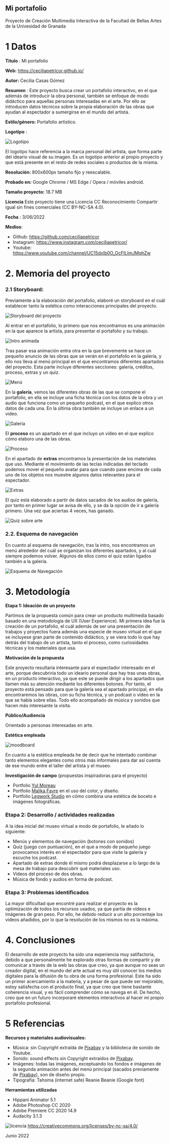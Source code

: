 ## Mi portafolio

Proyecto de Creación Multimedia Interactiva de la  Facultad de Bellas Artes de la Univesidad de Granada



# 1 Datos 



**Titulo** : Mi portafolio

**Web:**   https://ceciliapetricor.github.io/

**Autor:**  Cecilia Casas Gómez

**Resumen** : Este proyecto busca crear un portafolio interactivo, en el que además de introducir la obra personal, también se enfoque de modo didáctico para aquellas personas interesadas en el arte. Por ello se introducen datos técnicos sobre la propia elaboración de las obras que ayudan al espectador a sumergirse en el mundo del artista.

**Estilo/género:**  Portafolio artístico.

**Logotipo** : 

![Logotipo](https://github.com/ceciliapetricor/ceciliapetricor.github.io/blob/master/documentaci%C3%B3n/logo.png)

El logotipo hace referencia a la marca personal del artista, que forma parte del ideario visual de su imagen. Es un logotipo anterior al propio proyecto y que está presente en el resto de redes sociales o productos de la misma.



**Resolución:** 800x600px tamaño fijo y reescalable.

**Probado en:**   Google Chrome / MS Edge / Opera / móviles android. 

**Tamaño proyecto:** 18.7 MB 

**Licencia** Este proyecto tiene una Licencia CC Reconocimiento Compartir igual sin fines comerciales (CC BY-NC-SA 4.0).

**Fecha** : 3/06/2022

**Medios**:

- Github: https://github.com/ceciliapetricor
- Instagram: https://www.instagram.com/ceciliapetricor/
- Youtube: https://www.youtube.com/channel/UC15dxIb0O_OcFILImJMqhZw


# 2. Memoria del proyecto 

### 2.1 Storyboard: 

Previamente a la elaboración del portafolio, elaboré un storyboard en el cuál establecer tanto la estética como interacciones principales del proyecto. 

![Storyboard del proyecto](https://github.com/ceciliapetricor/ceciliapetricor.github.io/blob/master/documentaci%C3%B3n/storyboard.jpg)

Al entrar en el portafolio, lo primero que nos encontramos es una animación en la que aparece la artista, para presentar el portafolio y su trabajo.

![Intro animada](https://github.com/ceciliapetricor/ceciliapetricor.github.io/blob/master/documentaci%C3%B3n/capanimaci%C3%B3n1.png)

Tras pasar esa animación entra otra en la que brevemente se hace un pequeño anuncio de las obras que se verán en el portafolio en la galería, y ello nos lleva al menú principal en el que encontramos diferentes apartados del proyecto. Esta parte incluye diferentes secciones: galería, créditos, proceso, extras y  un quiz.

![Menú](https://github.com/ceciliapetricor/ceciliapetricor.github.io/blob/master/documentaci%C3%B3n/capanimaci%C3%B3n2.png)

En la **galería**, vemos las diferentes obras de las que se compone el portafolio, en ella se incluye una ficha técnica con los datos de la obra y un audio que funciona como un pequeño podcast, en el que explico otros datos de cada una. En la última obra también se incluye un enlace a un video.

![Galería](https://github.com/ceciliapetricor/ceciliapetricor.github.io/blob/master/documentaci%C3%B3n/capgaler%C3%ADa.png)

El **proceso** es un apartado en el que incluyo un vídeo en el que explico cómo elaboro una de las obras.

![Proceso](https://github.com/ceciliapetricor/ceciliapetricor.github.io/blob/master/documentaci%C3%B3n/capproceso.png)

En el apartado de **extras** encontramos la presentación de los materiales que uso. Mediante el movimiento de las teclas indicadas del teclado podemos mover el pequeño avatar para que cuando pase encima de cada uno de los objetos nos muestre algunos datos relevantes para el espectador.

![Extras](https://github.com/ceciliapetricor/ceciliapetricor.github.io/blob/master/documentaci%C3%B3n/capmateriales.png)

El quiz está elaborado a partir de datos sacados de los audios de galería, por tanto en primer lugar se avisa de ello, y se da la opción de ir a galería primero. Una vez que aciertas 4 veces, has ganado.

![Quiz sobre arte](https://github.com/ceciliapetricor/ceciliapetricor.github.io/blob/master/documentaci%C3%B3n/capquiz.png)


### 2.2. Esquema de navegación 

En cuanto al esquema de navegación, tras la intro, nos encontramos un menú alrededor del cuál se organizan los diferentes apartados, y al cuál siempre podemos volver. Algunos de ellos como el quiz están ligados también a la galería.

![Esquema de Navegación](https://github.com/ceciliapetricor/ceciliapetricor.github.io/blob/master/documentaci%C3%B3n/esquemanavegaci%C3%B3n.jpg)


# 3. Metodología

**Etapa 1: Ideación de un proyecto**

Partimos de la propuesta común para crear un producto multimedia basado basado en una metodología de UX (User Experience). Mi primera idea fue la creación de un portafolio, el cuál además de ser una presentación de trabajos y proyectos fuera además una especie de museo virtual en el que se incluyese gran parte de contenido didáctico, y se viera todo lo que hay detrás del trabajo de un artista, tanto el proceso, como curiosidades técnicas y los materiales que usa.

**Motivación de la propuesta**

Este proyecto resultaría interesante para el espectador interesado en el arte,  porque descubriría todo un ideario personal que hay tras unas obras, en un producto interactivo, ya que este se puede dirigir a los apartados que llamen más su atención mediante los diferentes botones.
Por tanto, el proyecto está pensado para que la galería sea el apartado principal, en ella encontraremos las obras, con su ficha técnica, y un podcast o vídeo en la que se habla sobre ellas. Todo ello acompañado de música y sonidos que hacen más interesante la visita.

**Público/Audiencia** 

Orientado a personas interesadas en arte.

**Estética empleada**

![moodboard](https://github.com/ceciliapetricor/ceciliapetricor.github.io/blob/master/documentaci%C3%B3n/moodboard.jpg)

En cuanto a la estética empleada he de decir que he intentado combinar tanto elementos elegantes como otros más informales para dar así cuenta de ese mundo entre el taller del artista y el museo.


**Investigación de campo** (propuestas inspiradoras para el proyecto)

- Portfolio [Yul Moreau](http://y78.fr/)
- Portfolio [Malika Favre](https://www.malikafavre.com/) en el uso del color, y diseño.
- Portfolio [Legwork Studio](https://www.legworkstudio.com/) en cómo combina una estética de boceto e imágenes fotográficas.




### Etapa 2: Desarrollo / actividades realizadas


A la idea inicial del museo virtual a modo de portafolio, le añado lo siguiente:

- Menús y elementos de navegación (botones con sonidos)
- Quiz (juego con puntuación), en el que a modo de pequeño juego provocamos interés en el espectador para que visite la galería y escuche los podcast.
- Apartado de extras donde él mismo podrá desplazarse a lo largo de la mesa de trabajo para descubrir qué materiales uso. 
- Vídeos del proceso de dos obras.
- Música de fondo y audios en forma de podcast.


### Etapa 3: Problemas identificados

La mayor dificultad que encontré para realizar el proyecto es la optimización de todos los recursos usados, ya que partía de vídeos e imágenes de gran peso. Por ello, he debido reducir a un alto porcentaje los vídeos añadidos, por lo que la resolución de los mismos no es la máxima. 



# 4. Conclusiones 

El desarrollo de este proyecto ha sido una experiencia muy satifactoria, debido a que personalmente he explorado otras formas de compartir y de comunicar a través de la web las obras que creo, ya que aunque no seas un creador digital, en el mundo del arte actual es muy útil conocer los medios digitales para la difusión de tu obra de una forma profesional. Este ha sido un primer acercamiento a la materia, y a pesar de que puede ser mejorable, estoy satisfecha con el producto final, ya que creo que tiene bastante coherencia visual, y es fácil comprender cómo se navega en él.
De hecho, creo que en un futuro incorporaré elementos interactivos al hacer mi propio portafolio profesional.



# 5 Referencias 

**Recursos y materiales audiovisuales:**

* Música:  sin Copyright extraída de [Pixabay](https://pixabay.com/es/) y la biblioteca de sonido de Youtube.
* Sonido: sound effects sin Copyright extraídos de [Pixabay](https://pixabay.com/es/).
* Imágenes: todas las imágenes, exceptuando los fondos e imágenes de la segunda animación antes del menú principal (sacados previamente de [Pixabay](https://pixabay.com/es/)), son de diseño propio.
* Tipografía: Tahoma (internet safe)
Reanie Beanie (Google font)


**Herramientas utilizadas**

* Hippani Animator 5.1
* Adobe Photoshop CC 2020
* Adobe Premiere CC 2020 14.9
* Audacity 3.1.3



![licencia](https://github.com/ceciliapetricor/ceciliapetricor.github.io/blob/master/documentaci%C3%B3n/Creative%20Commons.png)
https://creativecommons.org/licenses/by-nc-sa/4.0/

Junio 2022

